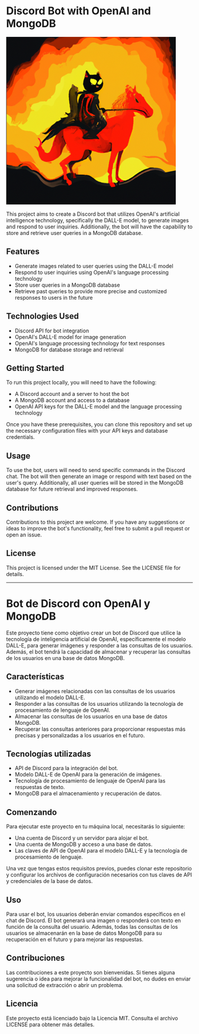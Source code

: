 # Discord Bot with OpenAI and MongoDB

![](https://github.com/jahnnho1/quantum-aidiscord-bot/blob/master/assets/firma.png?raw=true)


This project aims to create a Discord bot that utilizes OpenAI's artificial intelligence technology, specifically the DALL-E model, to generate images and respond to user inquiries. Additionally, the bot will have the capability to store and retrieve user queries in a MongoDB database. 

## Features

- Generate images related to user queries using the DALL-E model
- Respond to user inquiries using OpenAI's language processing technology
- Store user queries in a MongoDB database
- Retrieve past queries to provide more precise and customized responses to users in the future

## Technologies Used

- Discord API for bot integration
- OpenAI's DALL-E model for image generation
- OpenAI's language processing technology for text responses
- MongoDB for database storage and retrieval

## Getting Started

To run this project locally, you will need to have the following:

- A Discord account and a server to host the bot
- A MongoDB account and access to a database
- OpenAI API keys for the DALL-E model and the language processing technology

Once you have these prerequisites, you can clone this repository and set up the necessary configuration files with your API keys and database credentials.

## Usage

To use the bot, users will need to send specific commands in the Discord chat. The bot will then generate an image or respond with text based on the user's query. Additionally, all user queries will be stored in the MongoDB database for future retrieval and improved responses.

## Contributions

Contributions to this project are welcome. If you have any suggestions or ideas to improve the bot's functionality, feel free to submit a pull request or open an issue.

## License

This project is licensed under the MIT License. See the LICENSE file for details.

---

# Bot de Discord con OpenAI y MongoDB

Este proyecto tiene como objetivo crear un bot de Discord que utilice la tecnología de inteligencia artificial de OpenAI, específicamente el modelo DALL-E, para generar imágenes y responder a las consultas de los usuarios. Además, el bot tendrá la capacidad de almacenar y recuperar las consultas de los usuarios en una base de datos MongoDB.

## Características

- Generar imágenes relacionadas con las consultas de los usuarios utilizando el modelo DALL-E.
- Responder a las consultas de los usuarios utilizando la tecnología de procesamiento de lenguaje de OpenAI.
- Almacenar las consultas de los usuarios en una base de datos MongoDB.
- Recuperar las consultas anteriores para proporcionar respuestas más precisas y personalizadas a los usuarios en el futuro.

## Tecnologías utilizadas

- API de Discord para la integración del bot.
- Modelo DALL-E de OpenAI para la generación de imágenes.
- Tecnología de procesamiento de lenguaje de OpenAI para las respuestas de texto.
- MongoDB para el almacenamiento y recuperación de datos.

## Comenzando

Para ejecutar este proyecto en tu máquina local, necesitarás lo siguiente:

- Una cuenta de Discord y un servidor para alojar el bot.
- Una cuenta de MongoDB y acceso a una base de datos.
- Las claves de API de OpenAI para el modelo DALL-E y la tecnología de procesamiento de lenguaje.

Una vez que tengas estos requisitos previos, puedes clonar este repositorio y configurar los archivos de configuración necesarios con tus claves de API y credenciales de la base de datos.

## Uso

Para usar el bot, los usuarios deberán enviar comandos específicos en el chat de Discord. El bot generará una imagen o responderá con texto en función de la consulta del usuario. Además, todas las consultas de los usuarios se almacenarán en la base de datos MongoDB para su recuperación en el futuro y para mejorar las respuestas.

## Contribuciones

Las contribuciones a este proyecto son bienvenidas. Si tienes alguna sugerencia o idea para mejorar la funcionalidad del bot, no dudes en enviar una solicitud de extracción o abrir un problema.

## Licencia

Este proyecto está licenciado bajo la Licencia MIT. Consulta el archivo LICENSE para obtener más detalles.


